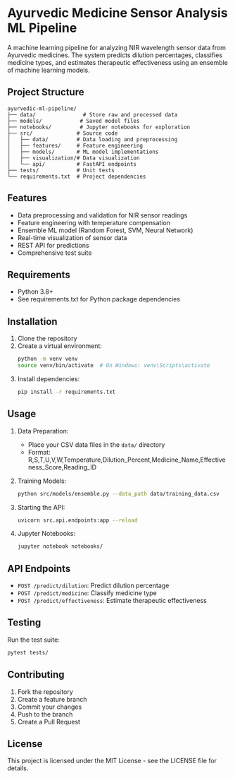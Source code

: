 # Ayurvedic Medicine Sensor Analysis ML Pipeline

A machine learning pipeline for analyzing NIR wavelength sensor data from Ayurvedic medicines. The system predicts dilution percentages, classifies medicine types, and estimates therapeutic effectiveness using an ensemble of machine learning models.

## Project Structure

```
ayurvedic-ml-pipeline/
├── data/               # Store raw and processed data
├── models/            # Saved model files
├── notebooks/         # Jupyter notebooks for exploration
├── src/              # Source code
│   ├── data/         # Data loading and preprocessing
│   ├── features/     # Feature engineering
│   ├── models/       # ML model implementations
│   ├── visualization/# Data visualization
│   └── api/          # FastAPI endpoints
├── tests/            # Unit tests
└── requirements.txt  # Project dependencies
```

## Features

- Data preprocessing and validation for NIR sensor readings
- Feature engineering with temperature compensation
- Ensemble ML model (Random Forest, SVM, Neural Network)
- Real-time visualization of sensor data
- REST API for predictions
- Comprehensive test suite

## Requirements

- Python 3.8+
- See requirements.txt for Python package dependencies

## Installation

1. Clone the repository
2. Create a virtual environment:
   ```bash
   python -m venv venv
   source venv/bin/activate  # On Windows: venv\Scripts\activate
   ```
3. Install dependencies:
   ```bash
   pip install -r requirements.txt
   ```

## Usage

1. Data Preparation:
   - Place your CSV data files in the `data/` directory
   - Format: R,S,T,U,V,W,Temperature,Dilution_Percent,Medicine_Name,Effectiveness_Score,Reading_ID

2. Training Models:
   ```bash
   python src/models/ensemble.py --data_path data/training_data.csv
   ```

3. Starting the API:
   ```bash
   uvicorn src.api.endpoints:app --reload
   ```

4. Jupyter Notebooks:
   ```bash
   jupyter notebook notebooks/
   ```

## API Endpoints

- `POST /predict/dilution`: Predict dilution percentage
- `POST /predict/medicine`: Classify medicine type
- `POST /predict/effectiveness`: Estimate therapeutic effectiveness

## Testing

Run the test suite:
```bash
pytest tests/
```

## Contributing

1. Fork the repository
2. Create a feature branch
3. Commit your changes
4. Push to the branch
5. Create a Pull Request

## License

This project is licensed under the MIT License - see the LICENSE file for details.